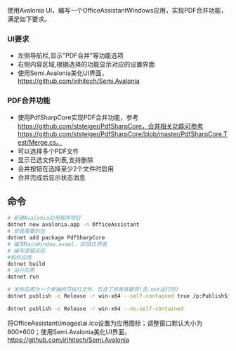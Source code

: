 
使用Avalonia UI，编写一个OfficeAssistantWindows应用，实现PDF合并功能，满足如下要求。

### UI要求
- 左侧导航栏,显示"PDF合并"等功能选项
- 右侧内容区域,根据选择的功能显示对应的设置界面
- 使用Semi.Avalonia美化UI界面，https://github.com/irihitech/Semi.Avalonia
### PDF合并功能
- 使用PdfSharpCore实现PDF合并功能，参考 https://github.com/ststeiger/PdfSharpCore，合并相关功能可参考https://github.com/ststeiger/PdfSharpCore/blob/master/PdfSharpCore.Test/Merge.cs。
- 可以选择多个PDF文件
- 显示已选文件列表,支持删除
- 合并按钮在选择至少2个文件时启用
- 合并完成后显示状态消息

## 命令
```bash
# 新建Avalonia应用程序项目
dotnet new avalonia.app -n OfficeAssistant
# 安装需要的包
dotnet add package PdfSharpCore
# 编写MainWindow.axaml，实现UI界面
# 编写逻辑实现
#构件应用
dotnet build
# 运行应用
dotnet run

# 发布应用为一个单独的可执行文件，包含了所有依赖项(含.net运行时)
dotnet publish -c Release -r win-x64 --self-contained true /p:PublishSingleFile=true /p:IncludeNativeLibrariesForSelfExtract=true

dotnet publish -c Release -r win-x64 --no-self-contained

```

将OfficeAssistant\images\ai.ico设置为应用图标；调整窗口默认大小为800*600；使用Semi.Avalonia美化UI界面，https://github.com/irihitech/Semi.Avalonia